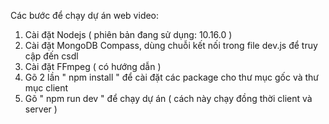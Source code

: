 
Các bước để chạy dự án web video: 

1. Cài đặt Nodejs ( phiên bản đang sử dụng: 10.16.0 )
2. Cài đặt MongoDB Compass, dùng chuỗi kết nối trong file dev.js để truy cập đến csdl
3. Cài đặt FFmpeg ( có hướng dẫn )
4. Gõ 2 lần " npm install " để cài đặt các package cho thư mục gốc và thư mục client
5. Gõ " npm run dev " để chạy dự án ( cách này chạy đồng thời client và server )




